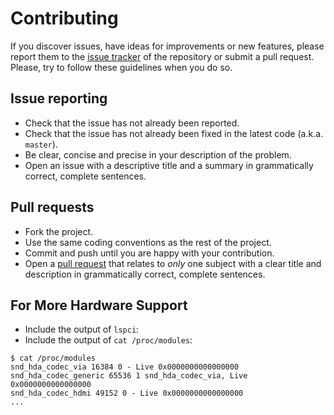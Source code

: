 # Contributing

If you discover issues, have ideas for improvements or new features,
please report them to the [issue tracker][1] of the repository or
submit a pull request. Please, try to follow these guidelines when you
do so.

## Issue reporting

* Check that the issue has not already been reported.
* Check that the issue has not already been fixed in the latest code (a.k.a. `master`).
* Be clear, concise and precise in your description of the problem.
* Open an issue with a descriptive title and a summary in grammatically correct, complete sentences.

## Pull requests

* Fork the project.
* Use the same coding conventions as the rest of the project.
* Commit and push until you are happy with your contribution.
* Open a [pull request][2] that relates to *only* one subject with a clear title and description in grammatically correct, complete sentences.

## For More Hardware Support

* Include the output of `lspci`:
* Include the output of `cat /proc/modules`:

```
$ cat /proc/modules
snd_hda_codec_via 16384 0 - Live 0x0000000000000000
snd_hda_codec_generic 65536 1 snd_hda_codec_via, Live 0x0000000000000000
snd_hda_codec_hdmi 49152 0 - Live 0x0000000000000000
...
```

[1]: https://github.com/szorfein/getch/issues
[2]: https://help.github.com/articles/about-pull-requests

